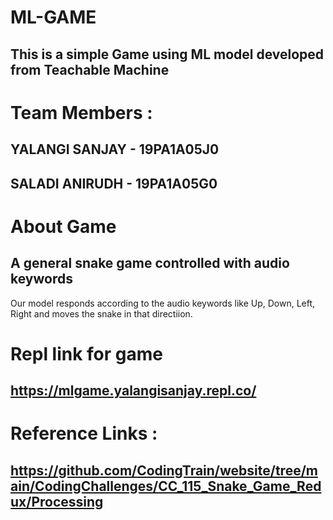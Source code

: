 # ML-GAME

## This is a simple Game using ML model developed from Teachable Machine

# Team Members :

## YALANGI SANJAY - 19PA1A05J0
## SALADI ANIRUDH - 19PA1A05G0

# About Game
## A general snake game controlled with audio keywords

Our model responds according to the audio keywords like Up, Down, Left, Right and moves the snake in that directiion.

# Repl link for game
## https://mlgame.yalangisanjay.repl.co/

# Reference Links :
## https://github.com/CodingTrain/website/tree/main/CodingChallenges/CC_115_Snake_Game_Redux/Processing
